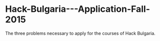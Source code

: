 # Hack-Bulgaria---Application-Fall-2015
The three problems necessary to apply for the courses of Hack Bulgaria.
